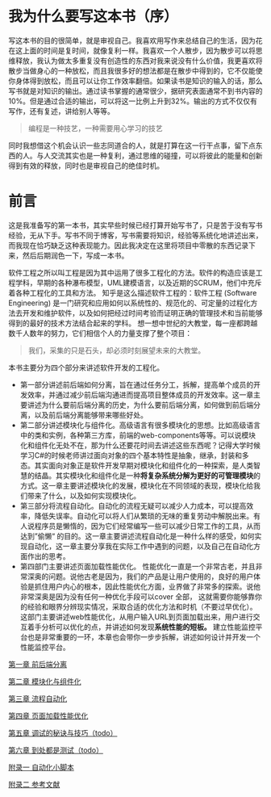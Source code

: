 # 我为什么要写这本书（序）
写这本书的目的很简单，就是审视自己。我喜欢用写作来总结自己的生活，因为花在这上面的时间是复时间，就像复利一样。我喜欢一个人散步，因为散步可以将思维释放，我认为做太多重复没有创造性的东西对我来说没有什么价值，我更喜欢将散步当做身心的一种放松，而且我很多好的想法都是在散步中得到的，它不仅能使你身体得到放松，而且可以让你工作效率翻倍。如果读书是知识的输入的话，那么写书就是对知识的输出。通过读书掌握的通常很少，据研究表面通常不到书内容的10%。但是通过合适的输出，可以将这一比例上升到32%。输出的方式不仅仅有写作，还有复述，讲给别人等等。

> 编程是一种技艺，一种需要用心学习的技艺

同时我想借这个机会认识一些志同道合的人，就是打算在这一行干点事，留下点东西的人。与人交流其实也是一种复利，通过思维的碰撞，可以将彼此的能量和创新得到有效的释放，同时也是审视自己的绝佳时机。

# 前言

这是我准备写的第一本书，其实早些时候已经打算开始写书了，只是苦于没有写书经验，无从下手。写书不同于博客，写书需要将知识，经验等系统化地讲述出来，而我现在恰巧缺乏这种表现能力。因此我决定在这里将项目中零散的东西记录下来，然后后期润色一下，写成一本书。

软件工程之所以叫工程是因为其中运用了很多工程化的方法。软件的构造应该是工程学科，早期的各种瀑布模型，UML建模语言，以及近期的SCRUM，他们中充斥着各种工程化的工具和方法。 知乎是这么描述软件工程的：软件工程 (Software Engineering) 是一门研究和应用如何以系统性的、规范化的、可定量的过程化方法去开发和维护软件，以及如何把经过时间考验而证明正确的管理技术和当前能够得到的最好的技术方法结合起来的学科。 想一想中世纪的大教堂，每一座都跨越数千人数年的努力，它们相信个人的力量支撑了整个项目：

> 我们，采集的只是石头，却必须时刻展望未来的大教堂。

本书主要分为四个部分来讲述软件开发的工程化。

* 第一部分讲述前后端如何分离，旨在通过任务分工，拆解，提高单个成员的开发效率，并通过减少前后端沟通进而提高项目整体成员的开发效率。这一章主要讲述为什么要前后端分离的历史，为什么要前后端分离，如何做到前后端分离，以及前后端分离能够带来哪些好处。
* 第二部分讲述模块化与组件化。高级语言有很多模块化的思想。比如高级语言中的类和实例，各种第三方库，前端的web-components等等。可以说模块化和组件化无处不在，那为什么还要花时间去讲述这些东西呢？记得大学时候学习C#的时候老师讲过面向对象的四个基本特性是抽象，继承，封装和多态。其实面向对象正是软件开发早期对模块化和组件化的一种探索，是人类智慧的结晶。其实模块化和组件化是一种**将复杂系统分解为更好的可管理模块**的方式。这一章主要讲述模块化的发展，模块化在不同领域的表现，模块化给我们带来了什么，以及如何实现模块化。
* 第三部分将流程自动化。自动化的流程无疑可以减少人力成本，可以提高效率，降低失误率。自动化可以将人们从繁琐的无味的重复劳动中解脱出来。有人说程序员是懒惰的，因为它们经常编写一些可以减少日常工作的工具，从而达到”偷懒“ 的目的。这一章主要讲述流程自动化是一种什么样的感受，如何实现自动化，这一章主要分享我在实际工作中遇到的问题，以及自己在自动化方面作出的思考。
* 第四部门主要讲述页面加载性能优化。 性能优化一直是一个非常古老，并且非常深奥的问题。说他古老是因为，我们的产品是让用户使用的，良好的用户体验是抓住用户内心的根本，因此性能优化方面，业界做了非常多的探索。说他非常深奥是因为没有任何一种优化手段可以cover 全部， 这就需要你能够靠你的经验和眼界分辨现实情况，采取合适的优化方法和时机（不要过早优化）。这部门主要讲述web性能优化，从用户输入URL到页面加载出来，用户进行交互着手分析可以优化的点，并讲述如何发现**系统性能的短板。** 建立性能监控平台也是非常重要的一环，本章也会带你一步步拆解，讲述如何设计并开发一个性能监控平台。

[第一章 前后端分离](https://github.com/azl397985856/automate-everything/blob/master/chapter1.md)

[第二章 模块化与组件化](https://github.com/azl397985856/automate-everything/blob/master/chapter2.md)

[第三章 流程自动化](https://github.com/azl397985856/automate-everything/blob/master/chapter3.md)

[第四章 页面加载性能优化](https://github.com/azl397985856/automate-everything/blob/master/chapter4.md)

[第五章 调试的秘诀与技巧（todo）](https://github.com/azl397985856/automate-everything/blob/master/chapter5.md)

[第六章 到处都是测试（todo）](https://github.com/azl397985856/automate-everything/blob/master/chapter6.md)

[附录一 自动化小脚本](https://github.com/azl397985856/automate-everything/blob/master/appendix1.md)

[附录二 参考文献](https://github.com/azl397985856/automate-everything/blob/master/appendix2.md)

